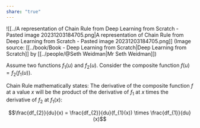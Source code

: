 ```yaml
---
share: "true"
---
```



![[../A representation of Chain Rule from Deep Learning from Scratch - Pasted image 20231203184705.png|A representation of Chain Rule from Deep Learning from Scratch - Pasted image 20231203184705.png]] (Image source: [[../book/Book - Deep Learning from Scratch|Deep Learning from Scratch]] by [[../people/@Seth Weidman|Mr Seth Weidman]])

Assume two functions $f_{1}(u) \text{ and } f_{2}(u)$. 
Consider the composite function $f(u) = f_{2}(f_{1}(u))$. 

Chain Rule mathematically states: The derivative of the composite function $f$ at a value $x$ will be the product of the derivative of $f_1$ at $x$ times the derivative of $f_2$ at $f_1(x)$:

$$\frac{df_{2}}{du}(x) = \frac{df_{2}}{du}(f_{1}(x)) \times \frac{df_{1}}{du}(x)$$

